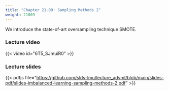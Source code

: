 ```yaml
---
title: "Chapter 21.09: Sampling Methods 2"
weight: 21009
---
```

We introduce the state-of-art oversampling technique SMOTE.
<!--more-->

### Lecture video

{{< video id="6T5_SJmuiR0" >}}

### Lecture slides

{{< pdfjs file="https://github.com/slds-lmu/lecture_advml/blob/main/slides-pdf/slides-imbalanced-learning-sampling-methods-2.pdf" >}}
